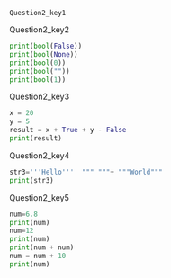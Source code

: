 ```ngMeta
Question2_key1
```
Question2_key2

```python
print(bool(False))
print(bool(None))
print(bool(0))
print(bool(""))
print(bool(1))
```
Question2_key3

```python
x = 20
y = 5
result = x + True + y - False
print(result)
```
Question2_key4

```python
str3='''Hello'''  """ """+ """World"""
print(str3)
```
Question2_key5

```python
num=6.8
print(num)
num=12
print(num)
print(num + num)
num = num + 10
print(num)
```
